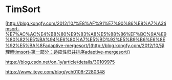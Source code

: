 # TimSort



[http://blog.kongfy.com/2012/10/%E8%AF%91%E7%90%86%E8%A7%A3timsort-%E7%AC%AC%E4%B8%80%E9%83%A8%E5%88%86%EF%BC%9A%E9%80%82%E5%BA%94%E6%80%A7%E5%BD%92%E5%B9%B6%E6%8E%92%E5%BA%8Fadaptive-mergesort/](http://blog.kongfy.com/2012/10/译理解timsort-第一部分：适应性归并排序adaptive-mergesort/)



https://blog.csdn.net/on_1y/article/details/30109975



https://www.iteye.com/blog/ych0108-2280348